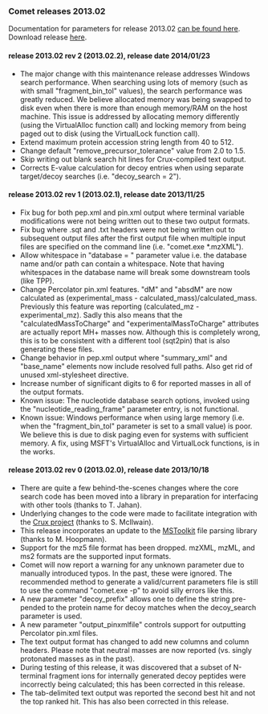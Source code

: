 ### Comet releases 2013.02

Documentation for parameters for release 2013.02 [can be found
here](/Comet/parameters/parameters_201302/).
Download release [here](https://sourceforge.net/projects/comet-ms/files/).

#### release 2013.02 rev 2 (2013.02.2), release date 2014/01/23
- The major change with this maintenance release addresses Windows search
performance. When searching using lots of memory (such as with small
"fragment_bin_tol" values), the search performance was greatly reduced. We
believe allocated memory was being swapped to disk even when there is more than
enough memory/RAM on the host machine. This issue is addressed by allocating
memory differently (using the VirtualAlloc function call) and locking memory
from being paged out to disk (using the VirtualLock function call).
- Extend maximum protein accession string length from 40 to 512.
- Change default "remove_precursor_tolerance" value from 2.0 to 1.5.
- Skip writing out blank search hit lines for Crux-compiled text output.
- Corrects E-value calculation for decoy entries when using separate
target/decoy searches (i.e. "decoy_search = 2").

#### release 2013.02 rev 1 (2013.02.1), release date 2013/11/25
- Fix bug for both pep.xml and pin.xml output where terminal variable
modifications were not being written out to these two output formats.
- Fix bug where .sqt and .txt headers were not being written out to subsequent
output files after the first output file when multiple input files are
specified on the command line (i.e. "comet.exe *.mzXML").
- Allow whitespace in "database = " parameter value i.e. the database name
and/or path can contain a whitespace. Note that having whitespaces in the
database name will break some downstream tools (like TPP).
- Change Percolator pin.xml features. "dM" and "absdM" are now calculated as
(experimental_mass - calculated_mass)/calculated_mass. Previously this feature
was reporting (calculated_mz - experimental_mz). Sadly this also means that the
"calculatedMassToCharge" and "experimentalMassToCharge" attributes are actually
report MH+ masses now. Although this is completely wrong, this is to be
consistent with a different tool (sqt2pin) that is also generating these files.
- Change behavior in pep.xml output where "summary_xml" and "base_name"
elements now include resolved full paths. Also get rid of unused xml-stylesheet
directive.
- Increase number of significant digits to 6 for reported masses in all of the
output formats.
- Known issue: The nucleotide database search options, invoked using the
"nucleotide_reading_frame" parameter entry, is not functional.
- Known issue: Windows performance when using large memory (i.e. when the
"fragment_bin_tol" parameter is set to a small value) is poor. We believe this
is due to disk paging even for systems with sufficient memory. A fix, using
MSFT's VirtualAlloc and VirtualLock functions, is in the works.

#### release 2013.02 rev 0 (2013.02.0), release date 2013/10/18
- There are quite a few behind-the-scenes changes where the core search code
has been moved into a library in preparation for interfacing with other tools
(thanks to T. Jahan).
- Underlying changes to the code were made to facilitate integration with the
[Crux project](http://crux.ms) (thanks to S. McIlwain).
- This release incorporates an update to the
[MSToolkit](https://github.com/mhoopmann/mstoolkit)
file parsing library (thanks to M. Hoopmann).
- Support for the mz5 file format has been dropped. mzXML, mzML, and ms2
formats are the supported input formats.
- Comet will now report a warning for any unknown parameter due to manually
introduced typos. In the past, these were ignored. The recommended method to
generate a valid/current parameters file is still to use the command "comet.exe
-p" to avoid silly errors like this.
- A new parameter "decoy_prefix" allows one to define the string pre-pended to
the protein name for decoy matches when the decoy_search parameter is used.
- A new parameter "output_pinxmlfile" controls support for outputting
Percolator pin.xml files.
- The text output format has changed to add new columns and column headers.
Please note that neutral masses are now reported (vs. singly protonated masses
as in the past).
- During testing of this release, it was discovered that a subset of N-terminal
fragment ions for internally generated decoy peptides were incorrectly being
calculated; this has been corrected in this release.
- The tab-delimited text output was reported the second best hit and not the
top ranked hit. This has also been corrected in this release.
